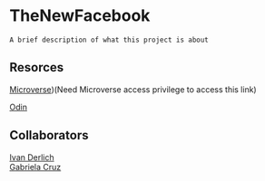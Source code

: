 # TheNewFacebook

    A brief description of what this project is about

## Resorces

[Microverse](https://microverse.pathwright.com/library/fast-track-curriculum/69047/path/step/49736080/))(Need Microverse access privilege to access this link)

[Odin ](https://www.theodinproject.com/courses/ruby-on-rails/lessons/final-project)

## Collaborators

[Ivan Derlich](https://github.com/IvanDerlich/) <br>
[Gabriela Cruz](https://github.com/ViriCruz/)